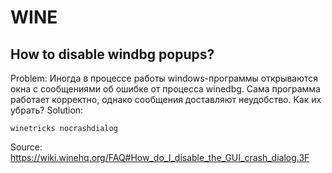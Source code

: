 # WINE

## How to disable windbg popups?

Problem: Иногда в процессе работы windows-программы открываются окна с сообщениями об ошибке от процесса winedbg. Сама программа работает корректно, однако сообщения доставляют неудобство. Как их убрать?
Solution: 

`winetricks nocrashdialog`

Source: https://wiki.winehq.org/FAQ#How_do_I_disable_the_GUI_crash_dialog.3F